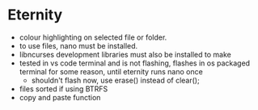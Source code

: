 # Eternity
 - colour highlighting on selected file or folder.
 - to use files, nano must be installed.
 - libncurses development libraries must also be installed to make
 - tested in vs code terminal and is not flashing, flashes in os packaged terminal for some reason, until eternity runs nano once
	- shouldn't flash now, use erase() instead of clear();
 - files sorted if using BTRFS
 - copy and paste function
